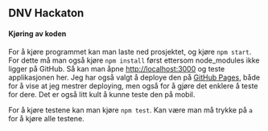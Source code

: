 ## DNV Hackaton

#### Kjøring av koden

For å kjøre programmet kan man laste ned prosjektet, og kjøre `npm start`. For dette må man også kjøre `npm install` først ettersom node_modules ikke ligger på GitHub. Så kan man åpne [http://localhost:3000](http://localhost:3000) og teste applikasjonen her. Jeg har også valgt å deploye den på [GitHub Pages](https://martinnilsen99.github.io/dagpengerkalkulatorNAV/), både for å vise at jeg mestrer deploying, men også for å gjøre det enklere å teste for dere. Det er også litt kult å kunne teste den på mobil.

For å kjøre testene kan man kjøre `npm test`. Kan være man må trykke på `a` for å kjøre alle testene.
